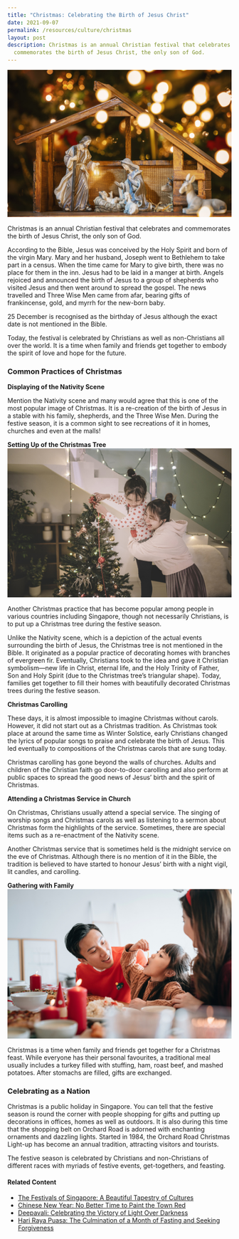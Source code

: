 ```yaml
---
title: "Christmas: Celebrating the Birth of Jesus Christ"
date: 2021-09-07
permalink: /resources/culture/christmas
layout: post
description: Christmas is an annual Christian festival that celebrates and
  commemorates the birth of Jesus Christ, the only son of God.
---
```


![Christmas Manger scene with figurines](/images/culture/christmas-manger-scene-with-figurines.jpg)

Christmas is an annual Christian festival that celebrates and commemorates the birth of Jesus Christ, the only son of God.

According to the Bible, Jesus was conceived by the Holy Spirit and born of the virgin Mary. Mary and her husband, Joseph went to Bethlehem to take part in a census.  When the time came for Mary to give birth, there was no place for them in the inn. Jesus had to be laid in a manger at birth.  Angels rejoiced and announced the birth of Jesus to a group of shepherds who visited Jesus and then went around to spread the gospel. The news travelled and Three Wise Men came from afar, bearing gifts of frankincense, gold, and myrrh for the new-born baby.

25 December is recognised as the birthday of Jesus although the exact date is not mentioned in the Bible.

Today, the festival is celebrated by Christians as well as non-Christians all over the world. It is a time when family and friends get together to embody the spirit of love and hope for the future.

### Common Practices of Christmas

**Displaying of the Nativity Scene**

Mention the Nativity scene and many would agree that this is one of the most popular image of Christmas. It is a re-creation of the birth of Jesus in a stable with his family, shepherds, and the Three Wise Men. During the festive season, it is a common sight to see recreations of it in homes, churches and even at the malls!  

**Setting Up of the Christmas Tree**
![Family decorating a Christmas tree at home](/images/culture/family-decorating-christmas-tree-at-home.jpg)

Another Christmas practice that has become popular among people in various countries including Singapore, though not necessarily Christians, is to put up a Christmas tree during the festive season.

Unlike the Nativity scene, which is a depiction of the actual events surrounding the birth of Jesus, the Christmas tree is not mentioned in the Bible. It originated as a popular practice of decorating homes with branches of evergreen fir. Eventually, Christians took to the idea and gave it Christian symbolism—new life in Christ, eternal life, and the Holy Trinity of Father, Son and Holy Spirit (due to the Christmas tree’s triangular shape). Today, families get together to fill their homes with beautifully decorated Christmas trees during the festive season.

**Christmas Carolling**

These days, it is almost impossible to imagine Christmas without carols. However, it did not start out as a Christmas tradition. As Christmas took place at around the same time as Winter Solstice, early Christians changed the lyrics of popular songs to praise and celebrate the birth of Jesus. This led eventually to compositions of the Christmas carols that are sung today.

Christmas carolling has gone beyond the walls of churches. Adults and children of the Christian faith go door-to-door carolling and also perform at public spaces to spread the good news of Jesus’ birth and the spirit of Christmas.

**Attending a Christmas Service in Church**

On Christmas, Christians usually attend a special service. The singing of worship songs and Christmas carols as well as listening to a sermon about Christmas form the highlights of the service. Sometimes, there are special items such as a re-enactment of the Nativity scene.

Another Christmas service that is sometimes held is the midnight service on the eve of Christmas. Although there is no mention of it in the Bible, the tradition is believed to have started to honour Jesus’ birth with a night vigil, lit candles, and carolling.

**Gathering with Family**
![Family having a Christmas meal](/images/culture/family-having-a-christmas-meal.jpg)

Christmas is a time when family and friends get together for a Christmas feast. While everyone has their personal favourites, a traditional meal usually includes a turkey filled with stuffing, ham, roast beef, and mashed potatoes. After stomachs are filled, gifts are exchanged.

### Celebrating as a Nation

Christmas is a public holiday in Singapore. You can tell that the festive season is round the corner with people shopping for gifts and putting up decorations in offices, homes as well as outdoors. It is also during this time that the shopping belt on Orchard Road is adorned with enchanting ornaments and dazzling lights. Started in 1984, the Orchard Road Christmas Light-up has become an annual tradition, attracting visitors and tourists.

The festive season is celebrated by Christians and non-Christians of different races with myriads of festive events, get-togethers, and feasting.

#### Related Content
* [The Festivals of Singapore: A Beautiful Tapestry of Cultures](https://www.ircc.sg/resources/culture/singapore-festivals)
* [Chinese New Year: No Better Time to Paint the Town Red](https://www.ircc.sg/resources/culture/chinese-new-year)
* [Deepavali: Celebrating the Victory of Light Over Darkness](https://www.ircc.sg/resources/culture/deepavali)
* [Hari Raya Puasa: The Culmination of a Month of Fasting and Seeking Forgiveness](https://www.ircc.sg/resources/culture/hari-raya-puasa)